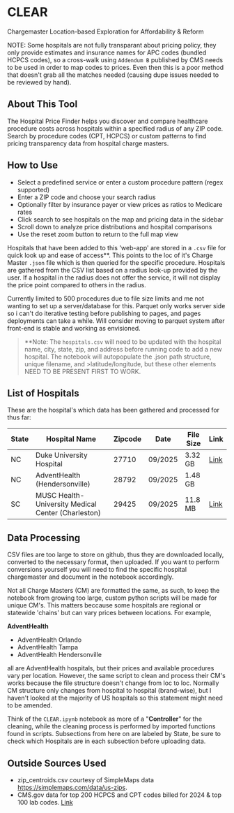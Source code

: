 # CLEAR
Chargemaster Location-based Exploration for Affordability &amp; Reform

NOTE: Some hospitals are not fully transparant about pricing policy, they only provide estimates and insurance names for APC codes (bundled HCPCS codes), so a cross-walk using `Addendum B` published by CMS needs to be used in order to map codes to prices. Even then this is a poor method that doesn't grab all the matches needed (causing dupe issues needed to be reviewed by hand). 

## About This Tool
The Hospital Price Finder helps you discover and compare healthcare procedure costs across hospitals within a specified radius of any ZIP code. Search by procedure codes (CPT, HCPCS) or custom patterns to find pricing transparency data from hospital charge masters.

## How to Use
- Select a predefined service or enter a custom procedure pattern (regex supported)
- Enter a ZIP code and choose your search radius
- Optionally filter by insurance payer or view prices as ratios to Medicare rates
- Click search to see hospitals on the map and pricing data in the sidebar
- Scroll down to analyze price distributions and hospital comparisons
- Use the reset zoom button to return to the full map view

Hospitals that have been added to this 'web-app' are stored in a `.csv` file for quick look up and ease of access**. This points to the loc of it's Charge Master `.json` file which is then queried for the specific procedure. Hospitals are gathered from the CSV list based on a radius look-up provided by the user. If a hospital in the radius does not offer the service, it will not display the price point compared to others in the radius. 

Currently limited to 500 procedures due to file size limits and me not wanting to set up a server/database for this. Parquet only works server side so i can't do iterative testing before publishing to pages, and pages deployments can take a while. Will consider moving to parquet system after front-end is stable and working as envisioned.

>**Note: The `hospitals.csv` will need to be updated with the hospital name, city, state, zip, and address before running code to add a new hospital. The notebook will autopopulate the .json path structure, unique filename, and >latitude/longitude, but these other elements NEED TO BE PRESENT FIRST TO WORK. 

## List of Hospitals

These are the hospital's which data has been gathered and processed for thus far:

| State    | Hospital Name                     | Zipcode     | Date                 | File Size    | Link                                                            |
|----------|--------------------------------|-------------|-------------------|-------------|------------------------------------------------|
| NC        | Duke University Hospital     |     27710    |      09/2025      |   3.32 GB   |    [Link](https://www.dukehealth.org/paying-for-care/what-duke-charges-services) |
| NC        | AdventHealth (Hendersonville)   |     28792   |   09/2025    |      1.48 GB           |                                                                 |
| SC        | MUSC Health-University Medical Center (Charleston) |   29425   | 09/2025 | 11.8 MB |  [Link](https://muschealth.org/patients-visitors/billing/price-transparency) |

## Data Processing

CSV files are too large to store on github, thus they are downloaded locally, converted to the necessary format, then uploaded. If you want to perform conversions yourself you will need to find the specific hospital chargemaster and document in the notebook accordingly.

Not all Charge Masters (CM) are formatted the same, as such, to keep the notebook from growing too large, custom python scripts will be made for unique CM's. This matters beccause some hospitals are regional or statewide 'chains' but can vary prices between locations. For example, 

**AdventHealth**
- AdventHealth Orlando
- AdventHealth Tampa
- AdventHealth Hendersonville

all are AdventHealth hospitals, but their prices and available procedures vary per location. However, the same script to clean and process their CM's works because the file structure doesn't change from loc to loc. Normally CM structure only changes from hospital to hospital (brand-wise), but I haven't looked at the majority of US hospitals so this statement might need to be amended. 

Think of the `CLEAR.ipynb` notebook as more of a "**Controller**" for the cleaning, while the cleaning process is performed by imported functions found in scripts. Subsections from here on are labeled by State, be sure to check which Hospitals are in each subsection before uploading data. 


## Outside Sources Used

- zip_centroids.csv courtesy of SimpleMaps data https://simplemaps.com/data/us-zips.
- CMS.gov data for top 200 HCPCS and CPT codes billed for 2024 & top 100 lab codes. [Link](https://www.cms.gov/data-research/statistics-trends-and-reports/medicare-fee-for-service-parts-a-b/medicare-utilization-part-b)
